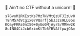 🦄 Ain't no CTF without a unicorn! 🦄

```
s7GvyM1RKEstKs7Mz7NVMtQzUFJIzUvO
T8nMS7dVCg1x07VQsrfj5bJJzs9LL0os
KQayFRRs0nIS0+0yUo0MjAyrS/MMkw2K
8uIN84CiJcbGximKtTb6YBVAffpwjQA=
```